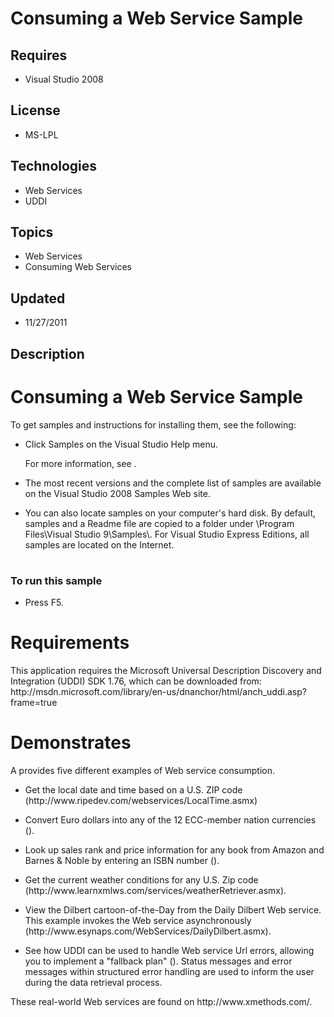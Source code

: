 # Consuming a Web Service Sample
## Requires
- Visual Studio 2008
## License
- MS-LPL
## Technologies
- Web Services
- UDDI
## Topics
- Web Services
- Consuming Web Services
## Updated
- 11/27/2011
## Description

<h1>Consuming a Web Service Sample</h1>
<div id="mainSection">
<div id="mainBody">
<div id="allHistory" class="saveHistory">
<p></p>
</div>
<div class="introduction">
<p>To get samples and instructions for installing them, see the following:</p>
<ul>
<li>
<p>Click <span class="ui">Samples</span> on the Visual Studio <span class="ui">
Help</span> menu.</p>
<p>For more information, see .</p>
</li><li>
<p>The most recent versions and the complete list of samples are available on the Visual Studio 2008 Samples Web site.
</p>
</li><li>
<p>You can also locate samples on your computer's hard disk. By default, samples and a Readme file are copied to a folder under \Program Files\Visual Studio 9\Samples\. For Visual Studio Express Editions, all samples are located on the Internet.</p>
<div class="alert">
<table width="100%">
</table>
<p></p>
</div>
</li></ul>
</div>
<h3 class="procedureSubHeading">To run this sample</h3>
<div class="subSection">
<ul>
<li>
<p>Press F5.</p>
</li></ul>
</div>
<h1 class="heading"><span style="">Requirements</span></h1>
<div id="requirementsTitleSection" class="section" name="collapseableSection" style="">
<p>This application requires the Microsoft Universal Description Discovery and Integration (UDDI) SDK 1.76, which can be downloaded from: http://msdn.microsoft.com/library/en-us/dnanchor/html/anch_uddi.asp?frame=true</p>
</div>
<h1 class="heading"><span tabindex="0" style="">Demonstrates</span></h1>
<div id="demonstratesSection" class="section" name="collapseableSection" style="">
<p>A provides five different examples of Web service consumption. </p>
<ul>
<li>
<p>Get the local date and time based on a U.S. ZIP code (http://www.ripedev.com/webservices/LocalTime.asmx)
</p>
</li><li>
<p>Convert Euro dollars into any of the 12 ECC-member nation currencies (). </p>
</li><li>
<p>Look up sales rank and price information for any book from Amazon and Barnes &amp; Noble by entering an ISBN number ().
</p>
</li><li>
<p>Get the current weather conditions for any U.S. Zip code (http://www.learnxmlws.com/services/weatherRetriever.asmx).</p>
</li><li>
<p>View the Dilbert cartoon-of-the-Day from the Daily Dilbert Web service. This example invokes the Web service asynchronously (http://www.esynaps.com/WebServices/DailyDilbert.asmx).
</p>
</li><li>
<p>See how UDDI can be used to handle Web service Url errors, allowing you to implement a &quot;fallback plan&quot; (). Status messages and error messages within structured error handling are used to inform the user during the data retrieval process.
</p>
</li></ul>
<p>These real-world Web services are found on http://www.xmethods.com/.</p>
</div>
</div>
<div id="footer">
<div class="footerLine"></div>
<a name="feedback"></a><span id="fb" class="feedbackcss"></span></div>
</div>
